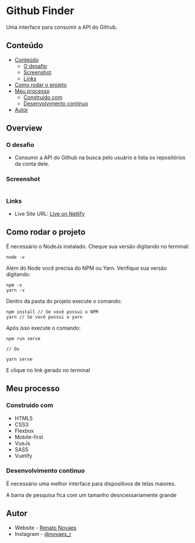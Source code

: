 # Github Finder

Uma interface para consumir a API do Github.

## Conteúdo

- [Conteúdo](#conteudo)
  - [O desafio](#o-desafio)
  - [Screenshot](#screenshot)
  - [Links](#links)
- [Como rodar o projeto](#como-rodar-o-projeto)
- [Meu processo](#meu-processo)
  - [Construído com](#construido-com)
  - [Desenvolvimento contínuo](#desenvolvmento-continuo)
- [Autor](#autor)

## Overview

### O desafio

- Consumir a API do Github na busca pelo usuário e lista os repositórios da conta dele.

### Screenshot

![]()

### Links

- Live Site URL: [Live on Netlify](https://cranky-babbage-fc6925.netlify.app/)

## Como rodar o projeto
  
É necessário o NodeJs instalado. Cheque sua versão digitando no terminal:

``` 
node -v  
```
Além do Node você precisa do NPM ou Yarn. Verifique sua versão digitando:

```
npm -v
yarn -v
```

Dentro da pasta do projeto execute o comando:

```
npm install // Se você possui o NPM
yarn // Se você possui o yarn
```

Após isso execute o comando:

```
npm run serve

// Ou

yarn serve
```

E clique no link gerado no terminal

## Meu processo

### Construido com

- HTML5
- CSS3
- Flexbox
- Mobile-first
- VueJs
- SASS
- Vuetify

### Desenvolvimento continuo

É necessário uma melhor interface para dispositivos de telas maiores.  
  
A barra de pesquisa fica com um tamanho desncessariamente grande

## Autor

- Website - [Renato Novaes](https://www.renatonovaes.dev)
- Instagram - [@novaes_r](https://www.instagram.com/novaes_r)
